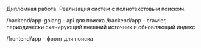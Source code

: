 Дипломная работа. Реализация систем с полнотекстовым поиском.

/backend/app-golang - api для поиска
/backend/app - crawler, периодически сканирующий внешний источник и обновляющий индекс

/frontend/app - фронт для поиска
